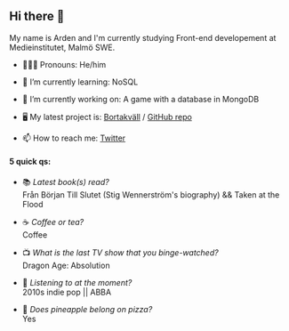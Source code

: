 ## Hi there 👋

My name is Arden and I'm currently studying Front-end developement at Medieinstitutet, Malmö SWE. 

- 💁🏼‍♂️ Pronouns: He/him 
- 🌱 I’m currently learning: NoSQL
- 🔭 I’m currently working on: A game with a database in MongoDB
- 🖥️ My latest project is: [Bortakväll](https://gentle-dusk-abe4a9.netlify.app/index.html "Link to Bortakväll: A webshop (school project)") / [GitHub repo](https://github.com/Ludvig-Lundberg/javascript-grupparbete "Link to Bortakväll GitHub repo")

- 📫 How to reach me: [Twitter](https://twitter.com/ardentmind "Twitter profile @ardentmind")

#### 5 quick qs: 

- 📚 _Latest book(s) read?_ <br>
Från Början Till Slutet (Stig Wennerström's biography) && Taken at the Flood

- ☕️ _Coffee or tea?_ <br>
Coffee

- 📺 _What is the last TV show that you binge-watched?_ <br>
Dragon Age: Absolution

- 🎵 _Listening to at the moment?_ <br>
2010s indie pop || ABBA

- 🍍 _Does pineapple belong on pizza?_ <br>
Yes


<!--
**arden-rh/arden-rh** is a ✨ _special_ ✨ repository because its `README.md` (this file) appears on your GitHub profile.

Here are some ideas to get you started:

- 🔭 I’m currently working on ...
- 🌱 I’m currently learning ...
- 👯 I’m looking to collaborate on ...
- 🤔 I’m looking for help with ...
- 💬 Ask me about ...
- 📫 How to reach me: ...
- ⚡ Fun fact: ...
-->
